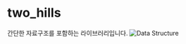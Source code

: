 # two_hills
간단한 자료구조를 포함하는 라이브러리입니다.
![Data Structure](https://github.com/Reuhan/two_hills/assets/52046374/1c10b3ac-904b-4c8a-a859-c83a5b5b7a90)
